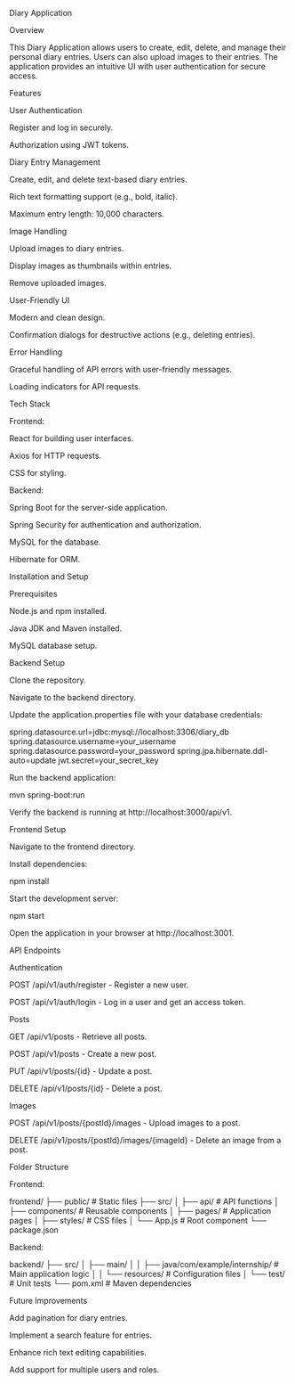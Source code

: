 Diary Application

Overview

This Diary Application allows users to create, edit, delete, and manage their personal diary entries. Users can also upload images to their entries. The application provides an intuitive UI with user authentication for secure access.

Features

User Authentication

Register and log in securely.

Authorization using JWT tokens.

Diary Entry Management

Create, edit, and delete text-based diary entries.

Rich text formatting support (e.g., bold, italic).

Maximum entry length: 10,000 characters.

Image Handling

Upload images to diary entries.

Display images as thumbnails within entries.

Remove uploaded images.

User-Friendly UI

Modern and clean design.

Confirmation dialogs for destructive actions (e.g., deleting entries).

Error Handling

Graceful handling of API errors with user-friendly messages.

Loading indicators for API requests.

Tech Stack

Frontend:

React for building user interfaces.

Axios for HTTP requests.

CSS for styling.

Backend:

Spring Boot for the server-side application.

Spring Security for authentication and authorization.

MySQL for the database.

Hibernate for ORM.

Installation and Setup

Prerequisites

Node.js and npm installed.

Java JDK and Maven installed.

MySQL database setup.

Backend Setup

Clone the repository.

Navigate to the backend directory.

Update the application.properties file with your database credentials:

spring.datasource.url=jdbc:mysql://localhost:3306/diary_db
spring.datasource.username=your_username
spring.datasource.password=your_password
spring.jpa.hibernate.ddl-auto=update
jwt.secret=your_secret_key

Run the backend application:

mvn spring-boot:run

Verify the backend is running at http://localhost:3000/api/v1.

Frontend Setup

Navigate to the frontend directory.

Install dependencies:

npm install

Start the development server:

npm start

Open the application in your browser at http://localhost:3001.

API Endpoints

Authentication

POST /api/v1/auth/register - Register a new user.

POST /api/v1/auth/login - Log in a user and get an access token.

Posts

GET /api/v1/posts - Retrieve all posts.

POST /api/v1/posts - Create a new post.

PUT /api/v1/posts/{id} - Update a post.

DELETE /api/v1/posts/{id} - Delete a post.

Images

POST /api/v1/posts/{postId}/images - Upload images to a post.

DELETE /api/v1/posts/{postId}/images/{imageId} - Delete an image from a post.

Folder Structure

Frontend:

frontend/
├── public/                # Static files
├── src/
│   ├── api/              # API functions
│   ├── components/       # Reusable components
│   ├── pages/            # Application pages
│   ├── styles/           # CSS files
│   └── App.js            # Root component
└── package.json

Backend:

backend/
├── src/
│   ├── main/
│   │   ├── java/com/example/internship/  # Main application logic
│   │   └── resources/                    # Configuration files
│   └── test/                             # Unit tests
└── pom.xml                               # Maven dependencies

Future Improvements

Add pagination for diary entries.

Implement a search feature for entries.

Enhance rich text editing capabilities.

Add support for multiple users and roles.
